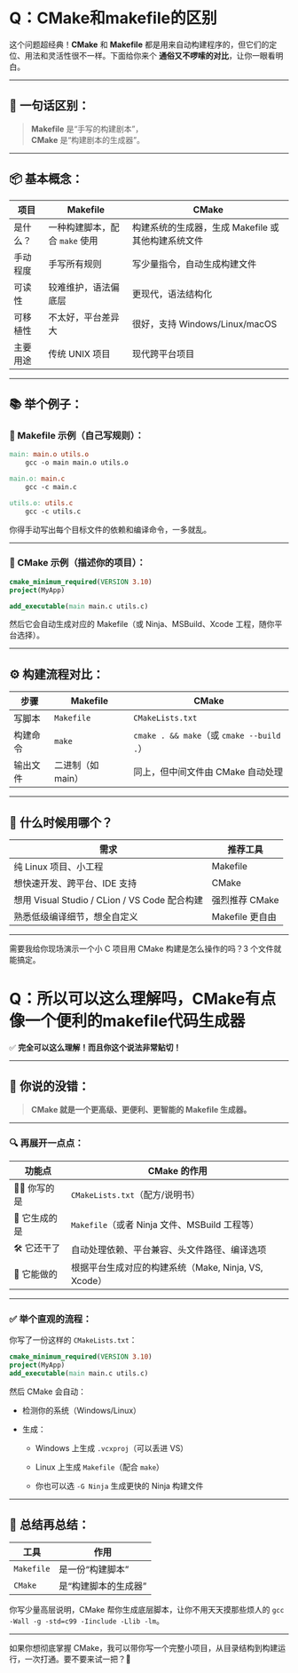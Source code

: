 # Q：CMake和makefile的区别
这个问题超经典！**CMake** 和 **Makefile** 都是用来自动构建程序的，但它们的定位、用法和灵活性很不一样。下面给你来个 **通俗又不啰嗦的对比**，让你一眼看明白。

---

## 🧱 一句话区别：

> **Makefile** 是“手写的构建剧本”，  
> **CMake** 是“构建剧本的生成器”。

---

## 📦 基本概念：

|项目|Makefile|CMake|
|---|---|---|
|是什么？|一种构建脚本，配合 `make` 使用|构建系统的生成器，生成 Makefile 或其他构建系统文件|
|手动程度|手写所有规则|写少量指令，自动生成构建文件|
|可读性|较难维护，语法偏底层|更现代，语法结构化|
|可移植性|不太好，平台差异大|很好，支持 Windows/Linux/macOS|
|主要用途|传统 UNIX 项目|现代跨平台项目|

---

## 📚 举个例子：

### 🔧 Makefile 示例（自己写规则）：

```makefile
main: main.o utils.o
    gcc -o main main.o utils.o

main.o: main.c
    gcc -c main.c

utils.o: utils.c
    gcc -c utils.c
```

你得手动写出每个目标文件的依赖和编译命令，一多就乱。

---

### 🧠 CMake 示例（描述你的项目）：

```cmake
cmake_minimum_required(VERSION 3.10)
project(MyApp)

add_executable(main main.c utils.c)
```

然后它会自动生成对应的 Makefile（或 Ninja、MSBuild、Xcode 工程，随你平台选择）。

---

## ⚙️ 构建流程对比：

|步骤|Makefile|CMake|
|---|---|---|
|写脚本|`Makefile`|`CMakeLists.txt`|
|构建命令|`make`|`cmake . && make`（或 `cmake --build .`）|
|输出文件|二进制（如 main）|同上，但中间文件由 CMake 自动处理|

---

## 🧠 什么时候用哪个？

|需求|推荐工具|
|---|---|
|纯 Linux 项目、小工程|Makefile|
|想快速开发、跨平台、IDE 支持|CMake|
|想用 Visual Studio / CLion / VS Code 配合构建|强烈推荐 CMake|
|熟悉低级编译细节，想全自定义|Makefile 更自由|


---

需要我给你现场演示一个小 C 项目用 CMake 构建是怎么操作的吗？3 个文件就能搞定。

# Q：所以可以这么理解吗，CMake有点像一个便利的makefile代码生成器

✅ **完全可以这么理解！而且你这个说法非常贴切！**

---

## 🎯 你说的没错：

> **CMake 就是一个更高级、更便利、更智能的 Makefile 生成器。**

---

### 🔍 再展开一点点：

|功能点|CMake 的作用|
|---|---|
|👨‍🍳 你写的是|`CMakeLists.txt`（配方/说明书）|
|🍳 它生成的是|`Makefile`（或者 Ninja 文件、MSBuild 工程等）|
|🛠️ 它还干了|自动处理依赖、平台兼容、头文件路径、编译选项|
|🔁 它能做的|根据平台生成对应的构建系统（Make, Ninja, VS, Xcode）|

---

### ✅ 举个直观的流程：

你写了一份这样的 `CMakeLists.txt`：

```cmake
cmake_minimum_required(VERSION 3.10)
project(MyApp)
add_executable(main main.c utils.c)
```

然后 CMake 会自动：

- 检测你的系统（Windows/Linux）
    
- 生成：
    
    - Windows 上生成 `.vcxproj`（可以丢进 VS）
        
    - Linux 上生成 `Makefile`（配合 `make`）
        
    - 你也可以选 `-G Ninja` 生成更快的 Ninja 构建文件
        

---

## 🧠 总结再总结：

|工具|作用|
|---|---|
|`Makefile`|是一份“构建脚本”|
|`CMake`|是“构建脚本的生成器”|

你写少量高层说明，CMake 帮你生成底层脚本，让你不用天天摸那些烦人的 `gcc -Wall -g -std=c99 -Iinclude -Llib -lm`。

---

如果你想彻底掌握 CMake，我可以带你写一个完整小项目，从目录结构到构建运行，一次打通。要不要来试一把？🚀